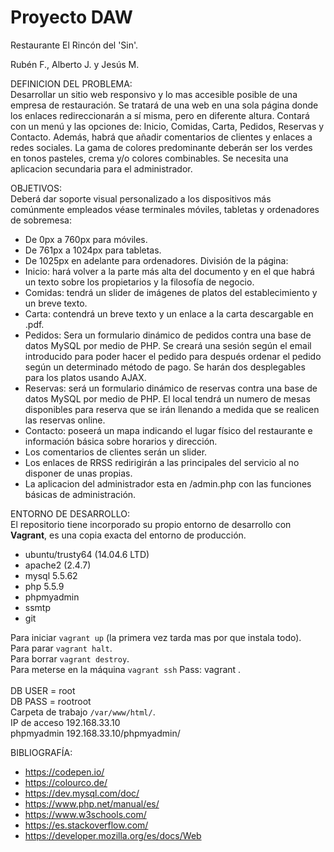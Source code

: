 # Proyecto DAW
Restaurante El Rincón del 'Sin'.

Rubén F., Alberto J. y Jesús M.

DEFINICION DEL PROBLEMA: <br />
Desarrollar un sitio web responsivo y lo mas accesible posible de una empresa de restauración. Se tratará de una web en una sola página donde los enlaces redireccionarán a sí misma, pero en diferente altura. 
Contará con un menú y las opciones de: Inicio, Comidas, Carta, Pedidos, Reservas y Contacto. Además, habrá que añadir comentarios de clientes y enlaces a redes sociales.
La gama de colores predominante deberán ser los verdes en tonos pasteles, crema y/o colores combinables.
Se necesita una aplicacion secundaria para el administrador.

OBJETIVOS: <br />
Deberá dar soporte visual personalizado a los dispositivos más comúnmente empleados véase terminales móviles, tabletas y ordenadores de sobremesa:
- De 0px a 760px para móviles.
- De 761px a 1024px para tabletas.
- De 1025px en adelante para ordenadores.
División de la página:
- Inicio: hará volver a la parte más alta del documento y en el que habrá un texto sobre los propietarios y la filosofía de negocio.
- Comidas: tendrá un slider de imágenes de platos del establecimiento y un breve texto.
- Carta: contendrá un breve texto y un enlace a la carta descargable en .pdf.
- Pedidos: Sera un formulario dinámico de pedidos contra una base de datos MySQL por medio de PHP. Se creará una sesión según el email introducido para poder hacer el pedido para después ordenar el pedido según un determinado método de pago. Se harán dos desplegables para los platos usando AJAX.
- Reservas: será un formulario dinámico de reservas contra una base de datos MySQL por medio de PHP. El local tendrá un numero de mesas disponibles para reserva que se irán llenando a medida que se realicen las reservas online.
- Contacto: poseerá un mapa indicando el lugar físico del restaurante e información básica sobre horarios y dirección.
- Los comentarios de clientes serán un slider.
- Los enlaces de RRSS redirigirán a las principales del servicio al no disponer de unas propias.
- La aplicacion del administrador esta en /admin.php con las funciones básicas de administración.

ENTORNO DE DESARROLLO:<br />
El repositorio tiene incorporado su propio entorno de desarrollo con **Vagrant**, es una copia exacta del entorno de producción.
- ubuntu/trusty64 (14.04.6 LTD)
- apache2 (2.4.7)
- mysql 5.5.62
- php 5.5.9
- phpmyadmin
- ssmtp
- git

Para iniciar `vagrant up` (la primera vez tarda mas por que instala todo). <br />
Para parar `vagrant halt`. <br />
Para borrar `vagrant destroy`. <br />
Para meterse en la máquina `vagrant ssh` Pass: vagrant . <br /><br />
DB USER = root <br />
DB PASS = rootroot <br />
Carpeta de trabajo `/var/www/html/`.<br />
IP de acceso 192.168.33.10 <br />
phpmyadmin 192.168.33.10/phpmyadmin/<br />

BIBLIOGRAFÍA:
- https://codepen.io/
- https://colourco.de/
- https://dev.mysql.com/doc/
- https://www.php.net/manual/es/
- https://www.w3schools.com/
- https://es.stackoverflow.com/
- https://developer.mozilla.org/es/docs/Web
